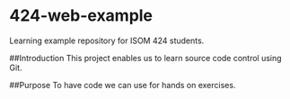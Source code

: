 # 424-web-example
Learning example repository for ISOM 424 students.

##Introduction
This project enables us to learn source code control using Git.

##Purpose
To have code we can use for hands on exercises. 